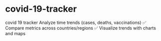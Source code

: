 # covid-19-tracker
covid 19 tracker
Analyze time trends (cases, deaths, vaccinations)
✅ Compare metrics across countries/regions
✅ Visualize trends with charts and maps
